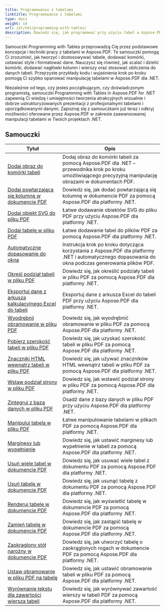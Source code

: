 ```yaml
---
title: Programowanie z tabelami
linktitle: Programowanie z tabelami
type: docs
weight: 14
url: /pl/net/programming-with-tables/
description: Dowiedz się, jak programować przy użyciu tabel w Aspose.PDF dla platformy .NET, korzystając z samouczków krok po kroku.
---
```

Samouczki Programming with Tables przeprowadzą Cię przez podstawowe koncepcje i techniki pracy z tabelami w Aspose.PDF. Te samouczki pomogą Ci zrozumieć, jak tworzyć i dostosowywać tabele, dodawać komórki, ustawiać style i formatować dane. Nauczysz się również, jak scalać i dzielić komórki, dodawać nagłówki kolumn i wierszy oraz stosować obliczenia do danych tabeli. Przejrzyste przykłady kodu i wyjaśnienia krok po kroku pomogą Ci szybko opanować manipulację tabelami w Aspose.PDF dla .NET.

Niezależnie od tego, czy jesteś początkującym, czy doświadczonym programistą, samouczki Programming with Tables in Aspose.PDF for .NET zapewnią Ci wiedzę i umiejętności tworzenia atrakcyjnych wizualnie i dobrze ustrukturyzowanych prezentacji z profesjonalnymi tabelami i uporządkowanymi danymi. Zapoznaj się z samouczkami już teraz i odkryj możliwości oferowane przez Aspose.PDF w zakresie zaawansowanej manipulacji tabelami w Twoich projektach .NET.

## Samouczki
| Tytuł | Opis |
| --- | --- | 
| [Dodaj obraz do komórki tabeli](./add-image-in-a-table-cell/) | Dodaj obraz do komórki tabeli za pomocą Aspose.PDF dla .NET – przewodnika krok po kroku umożliwiającego precyzyjną manipulację obrazami w dokumentach PDF. |  
| [Dodaj powtarzającą się kolumnę w dokumencie PDF](./add-repeating-column/) | Dowiedz się, jak dodać powtarzającą się kolumnę w dokumencie PDF za pomocą Aspose.PDF dla platformy .NET. |  
| [Dodaj obiekt SVG do pliku PDF](./add-svg-object/) | Łatwe dodawanie obiektów SVG do pliku PDF przy użyciu Aspose.PDF dla platformy .NET. |  
| [Dodaj tabelę w pliku PDF](./add-table/) | Łatwe dodawanie tabel do plików PDF za pomocą Aspose.PDF dla platformy .NET. |  
| [Automatyczne dopasowanie do okna](./auto-fit-to-window/) | Instrukcja krok po kroku dotycząca korzystania z Aspose.PDF dla platformy .NET i automatycznego dopasowania do okna podczas generowania plików PDF. |  
| [Określ podział tabeli w pliku PDF](./determine-table-break/) | Dowiedz się, jak określić podziały tabeli w pliku PDF za pomocą Aspose.PDF dla platformy .NET. |  
| [Eksportuj dane z arkusza kalkulacyjnego Excel do tabeli](./export-excel-worksheet-data-to-table/) | Eksportuj dane z arkusza Excel do tabeli PDF przy użyciu Aspose.PDF dla platformy .NET. |  
| [Wyodrębnij obramowanie w pliku PDF](./extract-border/) | Dowiedz się, jak wyodrębnić obramowanie w pliku PDF za pomocą Aspose.PDF dla platformy .NET. |  
| [Pobierz szerokość tabeli w pliku PDF](./get-table-width/) | Dowiedz się, jak uzyskać szerokość tabeli w pliku PDF za pomocą Aspose.PDF dla platformy .NET. |  
| [Znaczniki HTML wewnątrz tabeli w pliku PDF](./html-tags-inside-table/) | Dowiedz się, jak używać znaczników HTML wewnątrz tabeli w pliku PDF za pomocą Aspose.PDF dla platformy .NET. |  
| [Wstaw podział strony w pliku PDF](./insert-page-break/) | Dowiedz się, jak wstawić podział strony w pliku PDF za pomocą Aspose.PDF dla platformy .NET. |  
| [Zintegruj z bazą danych w pliku PDF](./integrate-with-database/) | Osadź dane z bazy danych w pliku PDF przy użyciu Aspose.PDF dla platformy .NET. |  
| [Manipuluj tabelą w pliku PDF](./manipulate-table/) | Łatwe manipulowanie tabelami w plikach PDF za pomocą Aspose.PDF dla platformy .NET. |  
| [Marginesy lub wypełnienie](./margins-or-padding/) | Dowiedz się, jak ustawić marginesy lub wypełnienie w tabeli za pomocą Aspose.PDF dla platformy .NET. |  
| [Usuń wiele tabel w dokumencie PDF](./remove-multiple-tables/) | Dowiedz się, jak usuwać wiele tabel z dokumentu PDF za pomocą Aspose.PDF dla platformy .NET. |  
| [Usuń tabelę w dokumencie PDF](./remove-table/) | Dowiedz się, jak usunąć tabelę z dokumentu PDF za pomocą Aspose.PDF dla platformy .NET. |  
| [Renderuj tabelę w dokumencie PDF](./render-table/) | Dowiedz się, jak wyświetlić tabelę w dokumencie PDF za pomocą Aspose.PDF dla platformy .NET. |  
| [Zamień tabelę w dokumencie PDF](./replace-table/) | Dowiedz się, jak zastąpić tabelę w dokumencie PDF za pomocą Aspose.PDF dla platformy .NET. |  
| [Zaokrąglony stół narożny w dokumencie PDF](./rounded-corner-table/) | Dowiedz się, jak utworzyć tabelę o zaokrąglonych rogach w dokumencie PDF za pomocą Aspose.PDF dla platformy .NET. |  
| [Ustaw obramowanie w pliku PDF na tabelę](./set-border/) | Dowiedz się, jak ustawić obramowanie tabeli w pliku PDF za pomocą Aspose.PDF dla platformy .NET. |  
| [Wyrównanie tekstu dla zawartości wiersza tabeli](./text-alignment-for-table-row-content/) | Dowiedz się, jak wyrównywać zawartość wierszy w tabeli PDF za pomocą Aspose.PDF dla platformy .NET. |  